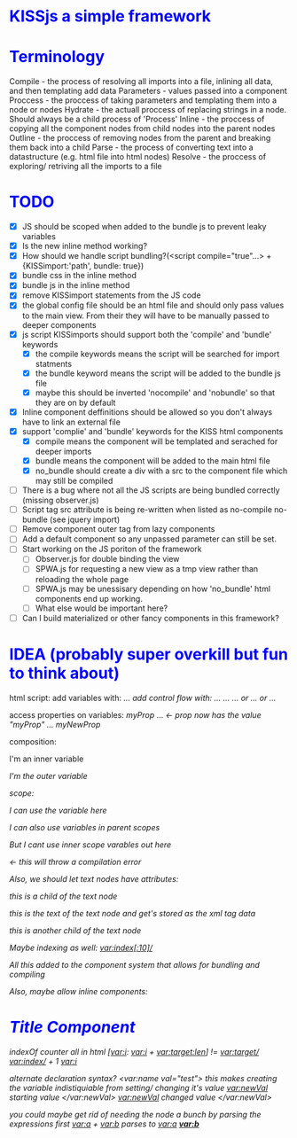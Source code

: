 # KISSjs a simple framework

# Terminology
   Compile - the process of resolving all imports into a file, inlining all data, and then templating add data
   Parameters - values passed into a component
   Proccess - the proccess of taking parameters and templating them into a node or nodes
   Hydrate - the actuall proccess of replacing strings in a node. Should always be a child process of 'Process'
   Inline - the proccess of copying all the component nodes from child nodes into the parent nodes
   Outline - the proccess of removing nodes from the parent and breaking them back into a child
   Parse - the process of converting text into a datastructure (e.g. html file into html nodes)
   Resolve - the proccess of exploring/ retriving all the imports to a file

# TODO
 - [x] JS should be scoped when added to the bundle js to prevent leaky variables
 - [x] Is the new inline method working?
 - [x] How should we handle script bundling?(<script compile="true"...> + {KISSimport:'path', bundle: true})
 - [x] bundle css in the inline method
 - [x] bundle js in the inline method
 - [x] remove KISSimport statements from the JS code
 - [x] the global config file should be an html file and should only pass values to the main view. From their they will have to be manually passed to deeper components
 - [x] js script KISSimports should support both the 'compile' and 'bundle' keywords
   - [x] the compile keywords means the script will be searched for import statments
   - [x] the bundle keyword means the script will be added to the bundle js file
   - [x] maybe this should be inverted 'nocompile' and 'nobundle' so that they are on by default
 - [x] Inline component deffinitions should be allowed so you don't always have to link an external file
 - [x] support 'complie' and 'bundle' keywords for the KISS html components
   - [x] compile means the component will be templated and serached for deeper imports
   - [x] bundle means the component will be added to the main html file
   - [x] no_bundle should create a div with a src to the component file which may still be compiled
 - [ ] There is a bug where not all the JS scripts are being bundled correctly (missing observer.js)
 - [ ] Script tag src attribute is being re-written when listed as no-compile no-bundle (see jquery import)
 - [ ] Remove component outer tag from lazy components
 - [ ] Add a default component so any unpassed parameter can still be set.
 - [ ] Start working on the JS poriton of the framework
    - [ ] Observer.js for double binding the view
    - [ ] SPWA.js for requesting a new view as a tmp view rather than reloading the whole page
    - [ ] SPWA.js may be unessisary depending on how 'no_bundle' html components end up working.
    - [ ] What else would be important here?
 - [ ] Can I build materialized or other fancy components in this framework?

 # IDEA (probably super overkill but fun to think about)
 html script:
   add variables with:
      <var name="a" val=10/>
      <var name="b" val="test"/>
      <var name="c">
         ...
      </var>
   add control flow with:
      <if exp="<var:a> + <var:b/> == <var:c/>">
         ...
         <elif exp="<var:a/> + <var:b/> == <var:d/>">
            ...
            <else>
               ...
            </else>
         </elif>
      </if>
         or
      <for start="a = 0" end="a < 10" each="a++">
         ...
      </for>
         or
      <while exp="<var:a> < 0">
         ...
      </while>
   
   access properties on variables:
      <var name="withProp">
         <prop>
            myProp
         </prop>
      </var>
      ...
      <var name="prop" val="<var:withProp:prop>"> <- prop  now has the value "myProp"
      ...
      <var name="newWithProp">
         <prop1>
            myNewProp
         </prop1>
         <prop2>
            <var withProp:prop>
         </prop2>
      </var>
   
   composition:
      <var name="innner">
         <p> I'm an inner variable</p>
      </var>
      <var name="outer">
         <p> I'm the outer variable </p>
         <var inner>
      </var>
   
   scope:
      <div>
         <var name="topScope" val=100/>
         <div>
            <var name="scoped" val=100/>
            <p> I can use the variable here <var scoped> </p>
            <p> I can also use variables in parent scopes <var scoped> </p>
         </div>
         <p> But I cant use inner scope varables out here <var scoped> </p> <- this will throw a compilation error
      </div>
   
   Also, we should let text nodes have attributes:
      <textNode prop1="val1" prop2="val2">
         <p> this is a child of the text node </p>
         this is the text of the text node and get's stored as the xml tag data
         <div> <p> this is another child of the text node </p> </div>
      </textNode>

   Maybe indexing as well:
      <var name="index" val="A long string"/>
      <var:index[:10]/>
      
   All this added to the component system that allows for bundling and compiling

   Also, maybe allow inline components:
   <component tag="inlineComponent">
      <style>
         h1 { color: blue; }
      </style>
         <h1> Title Component </h1>
      <script>
         alert("This is a script");
      </script>
   </component>

   indexOf counter all in html
   <component tag="getIndex">
      <var name="source" var="{source}"/>
      <var name="target" var="{target}"/>
      <var name="i" var=0/>
      <while>
         <exp>
            <index src="<var:source>">
               <index>
                  [<var:i>:
                  <exp><var:i> + <var:target:len></exp>]
               </index>
            </index>
            !=
            <var:target/>
         </exp>
         <exp><var:index/> + 1</exp>
      </while>
      <length>
         <var:i>
      </length>
   </component>

   <var name="a" val="this is a test"/>
   <var name="len">
      <getIndex source="<var:a>" target="test"/>
   </var>

   alternate declaration syntax?
   <var:name val="test">
   this makes creating the variable indistiquiable from setting/ changing it's value
   <var:newVal>
      starting value
   </var:newVal>
   <var:newVal>
      changed value
   </var:newVal>

   you could maybe get rid of needing the <exp> node a bunch by parsing the expressions first
   <var:a> + <var:b>
   parses to 
   <add>
      <a>
         <var:a>
      </a>
      <b>
         <var:b>
      </b>
   </add>